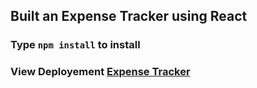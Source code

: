 ## Built an Expense Tracker using React



### Type  `npm install` to install

### View Deployement [Expense Tracker]('https://reacttrackexpenses.netlify.app/')